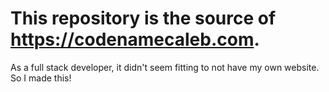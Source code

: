 # This repository is the source of https://codenamecaleb.com.
As a full stack developer, it didn't seem fitting to not have my own website. So I made this!
